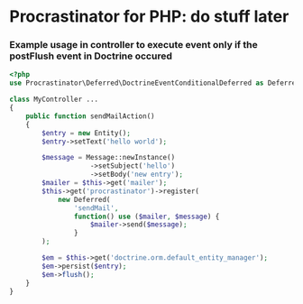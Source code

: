 # Procrastinator for PHP: do stuff later

### Example usage in controller to execute event only if the postFlush event in Doctrine occured
```php
<?php
use Procrastinator\Deferred\DoctrineEventConditionalDeferred as Deferred;

class MyController ...
{
    public function sendMailAction()
    {
        $entry = new Entity();
        $entry->setText('hello world');

        $message = Message::newInstance()
                    ->setSubject('hello')
                    ->setBody('new entry');
        $mailer = $this->get('mailer');
        $this->get('procrastinator')->register(
            new Deferred(
                'sendMail',
                function() use ($mailer, $message) {
                    $mailer->send($message);
                }
        );

        $em = $this->get('doctrine.orm.default_entity_manager');
        $em->persist($entry);
        $em->flush();
    }
}
```
